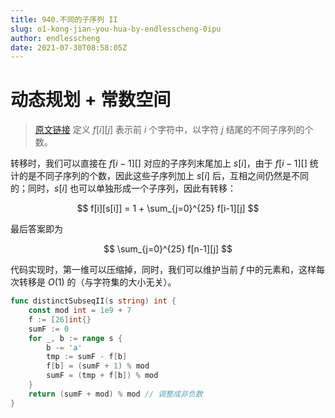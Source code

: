 ```yaml
---
title: 940.不同的子序列 II
slug: o1-kong-jian-you-hua-by-endlesscheng-0ipu
author: endlesscheng
date: 2021-07-30T08:58:05Z
---
```

# 动态规划 + 常数空间
 
> [原文链接](https://leetcode.cn/problems/distinct-subsequences-ii/solution/o1-kong-jian-you-hua-by-endlesscheng-0ipu)
定义 $f[i][j]$ 表示前 $i$ 个字符中，以字符 $j$ 结尾的不同子序列的个数。

转移时，我们可以直接在 $f[i-1][]$ 对应的子序列末尾加上 $s[i]$，由于 $f[i-1][]$ 统计的是不同子序列的个数，因此这些子序列加上 $s[i]$ 后，互相之间仍然是不同的；同时，$s[i]$ 也可以单独形成一个子序列，因此有转移：

$$
f[i][s[i]] = 1 + \sum_{j=0}^{25} f[i-1][j]
$$

最后答案即为 

$$
\sum_{j=0}^{25} f[n-1][j]
$$

代码实现时，第一维可以压缩掉，同时，我们可以维护当前 $f$ 中的元素和，这样每次转移是 $O(1)$ 的（与字符集的大小无关）。

```go
func distinctSubseqII(s string) int {
	const mod int = 1e9 + 7
	f := [26]int{}
	sumF := 0
	for _, b := range s {
		b -= 'a'
		tmp := sumF - f[b]
		f[b] = (sumF + 1) % mod
		sumF = (tmp + f[b]) % mod
	}
	return (sumF + mod) % mod // 调整成非负数
}
```


